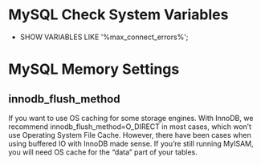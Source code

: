 # MySQL Check System Variables
* SHOW VARIABLES LIKE '%max_connect_errors%';

# MySQL Memory Settings
## innodb_flush_method
If you want to use OS caching for some storage engines. With InnoDB, we recommend innodb_flush_method=O_DIRECT  in most cases, which won’t use Operating System File Cache. However, there have been cases when using buffered IO with InnoDB made sense. If you’re still running MyISAM, you will need OS cache for the “data” part of your tables.
